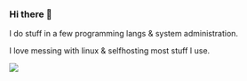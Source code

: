 ### Hi there 👋

I do stuff in a few programming langs & system administration.

I love messing with linux & selfhosting most stuff I use.

![](https://komarev.com/ghpvc/?username=KoxSosen&color=yellowgreen)


